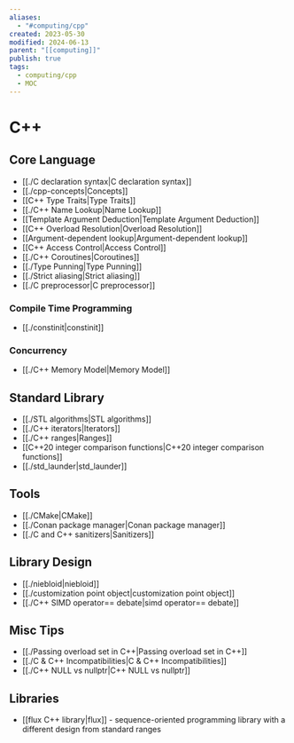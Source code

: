 ```yaml
---
aliases:
  - "#computing/cpp"
created: 2023-05-30
modified: 2024-06-13
parent: "[[computing]]"
publish: true
tags:
  - computing/cpp
  - MOC
---
```

# C++
## Core Language
- [[./C declaration syntax|C declaration syntax]]
- [[./cpp-concepts|Concepts]]
- [[C++ Type Traits|Type Traits]]
- [[./C++ Name Lookup|Name Lookup]]
- [[Template Argument Deduction|Template Argument Deduction]]
- [[C++ Overload Resolution|Overload Resolution]]
- [[Argument-dependent lookup|Argument-dependent lookup]]
- [[C++ Access Control|Access Control]]
- [[./C++ Coroutines|Coroutines]]
- [[./Type Punning|Type Punning]]
- [[./Strict aliasing|Strict aliasing]]
- [[./C preprocessor|C preprocessor]]
### Compile Time Programming
- [[./constinit|constinit]]

### Concurrency
- [[./C++ Memory Model|Memory Model]]

## Standard Library
- [[./STL algorithms|STL algorithms]]
- [[./C++ iterators|Iterators]]
- [[./C++ ranges|Ranges]]
- [[C++20 integer comparison functions|C++20 integer comparison functions]]
- [[./std_launder|std_launder]]

## Tools
- [[./CMake|CMake]]
- [[./Conan package manager|Conan package manager]]
- [[./C and C++ sanitizers|Sanitizers]]

## Library Design
- [[./niebloid|niebloid]]
- [[./customization point object|customization point object]]
- [[./C++ SIMD operator== debate|simd operator== debate]]

## Misc Tips
- [[./Passing overload set in C++|Passing overload set in C++]]
- [[./C & C++ Incompatibilities|C & C++ Incompatibilities]]
- [[./C++ NULL vs nullptr|C++ NULL vs nullptr]]

## Libraries
- [[flux C++ library|flux]] - sequence-oriented programming library with a different design from standard ranges